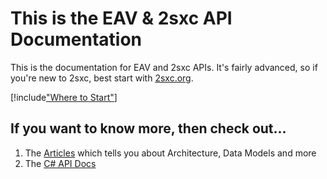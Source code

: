 
# This is the **EAV & 2sxc API Documentation**

This is the documentation for EAV and 2sxc APIs. It's fairly advanced, so if you're new to 2sxc, best start with [2sxc.org](https://2sxc.org/).

[!include["Where to Start"](shared/where-to-start.md)]

## If you want to know more, then check out...

1. The [Articles](xref:Articles.Home) which tells you about Architecture, Data Models and more
1. The [C# API Docs](api/index.md)

